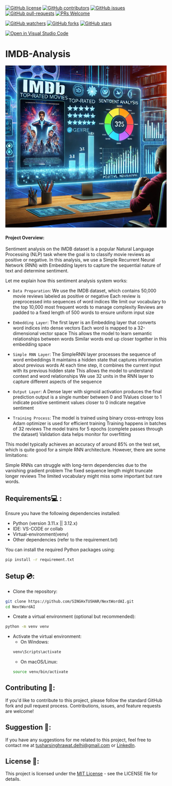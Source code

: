 [![GitHub license](https://img.shields.io/github/license/SINGHxTUSHAR/IMDB-Analysis.svg)](https://github.com/SINGHxTUSHAR/IMDB-Analysis/blob/master/LICENSE)
[![GitHub contributors](https://img.shields.io/github/contributors/SINGHxTUSHAR/IMDB-Analysis.svg)](https://GitHub.com/SINGHxTUSHAR/IMDB-Analysis/graphs/contributors/)
[![GitHub issues](https://img.shields.io/github/issues/SINGHxTUSHAR/IMDB-Analysis.svg)](https://GitHub.com/SINGHxTUSHAR/IMDB-Analysis/issues/)
[![GitHub pull-requests](https://img.shields.io/github/issues-pr/SINGHxTUSHAR/IMDB-Analysis.svg)](https://GitHub.com/SINGHxTUSHAR/IMDB-Analysis/pulls/)
[![PRs Welcome](https://img.shields.io/badge/PRs-welcome-brightgreen.svg?style=flat-square)](http://makeapullrequest.com)


[![GitHub watchers](https://img.shields.io/github/watchers/SINGHxTUSHAR/IMDB-Analysis.svg?style=social&label=Watch&maxAge=2592000)](https://GitHub.com/SINGHxTUSHAR/IMDB-Analysis/watchers/)
[![GitHub forks](https://img.shields.io/github/forks/SINGHxTUSHAR/IMDB-Analysis.svg?style=social&label=Fork&maxAge=2592000)](https://GitHub.com/SINGHxTUSHAR/IMDB-Analysis/network/)
[![GitHub stars](https://img.shields.io/github/stars/SINGHxTUSHAR/IMDB-Analysis.svg?style=social&label=Star&maxAge=2592000)](https://GitHub.com/SINGHxTUSHAR/IMDB-Analysis/stargazers/)

[![Open in Visual Studio Code](https://img.shields.io/static/v1?logo=visualstudiocode&label=&message=Open%20in%20Visual%20Studio%20Code&labelColor=2c2c32&color=007acc&logoColor=007acc)](https://open.vscode.dev/SINGHxTUSHAR/IMDB-Analysis)


# IMDB-Analysis

![preview Image](https://github.com/SINGHxTUSHAR/IMDB-Analysis/blob/6640b0dd684a74116256dcf940602a660f32de8b/preview.png)


#### Project Overview:
Sentiment analysis on the IMDB dataset is a popular Natural Language Processing (NLP) task where the goal is to classify movie reviews as positive or negative. In this analysis, we use a Simple Recurrent Neural Network (RNN) with Embedding layers to capture the sequential nature of text and determine sentiment.

Let me explain how this sentiment analysis system works:

* `Data Preparation`: We use the IMDB dataset, which contains 50,000 movie reviews labeled as positive or negative
Each review is preprocessed into sequences of word indices
We limit our vocabulary to the top 10,000 most frequent words to manage complexity
Reviews are padded to a fixed length of 500 words to ensure uniform input size


* `Embedding Layer`: The first layer is an Embedding layer that converts word indices into dense vectors
Each word is mapped to a 32-dimensional vector space
This allows the model to learn semantic relationships between words
Similar words end up closer together in this embedding space


* `Simple RNN Layer`: The SimpleRNN layer processes the sequence of word embeddings
It maintains a hidden state that captures information about previous words
At each time step, it combines the current input with its previous hidden state
This allows the model to understand context and word relationships
We use 32 units in the RNN layer to capture different aspects of the sequence


* `Output Layer`: A Dense layer with sigmoid activation produces the final prediction output is a single number between 0 and 1Values closer to 1 indicate positive sentiment values closer to 0 indicate negative sentiment


* `Training Process`: The model is trained using binary cross-entropy loss
Adam optimizer is used for efficient training
Training happens in batches of 32 reviews
The model trains for 5 epochs (complete passes through the dataset)
Validation data helps monitor for overfitting


This model typically achieves an accuracy of around 85% on the test set, which is quite good for a simple RNN architecture. However, there are some limitations:

Simple RNNs can struggle with long-term dependencies due to the vanishing gradient problem
The fixed sequence length might truncate longer reviews
The limited vocabulary might miss some important but rare words.



## Requirements💻 :

Ensure you have the following dependencies installed:

- Python (version 3.11.x || 3.12.x)
- IDE: VS-CODE or collab
- Virtual-environment(venv)
- Other dependencies (refer to the requirement.txt)

You can install the required Python packages using:

```bash
pip install -r requirement.txt
```


## Setup 💿:

- Clone the repository:
```bash
git clone https://github.com/SINGHxTUSHAR/NextWordAI.git
cd NextWordAI
```
- Create a virtual environment (optional but recommended):
```bash
python -m venv venv
```
- Activate the virtual environment:
  - On Windows:
   ```bash
   venv\Scripts\activate
   ```
  - On macOS/Linux:
  ```bash
  source venv/bin/activate
  ```


## Contributing 📌:
If you'd like to contribute to this project, please follow the standard GitHub fork and pull request process. Contributions, issues, and feature requests are welcome!

## Suggestion 🚀: 
If you have any suggestions for me related to this project, feel free to contact me at tusharsinghrawat.delhi@gmail.com or <a href="https://www.linkedin.com/in/singhxtushar/">LinkedIn</a>.

## License 📝:
This project is licensed under the <a href="https://github.com/SINGHxTUSHAR/IMDB-Analysis/blob/main/LICENSE">MIT License</a> - see the LICENSE file for details.




